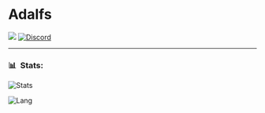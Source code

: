 # Adalfs

![](https://komarev.com/ghpvc/?username=Adalfs)
[![Discord](https://img.shields.io/badge/-ours%235782-0078f2?style=flat&logo=Discord&logoColor=white)](https://discord.com/users/839851179634458654 "View on Discord")

---

### 📊 &nbsp;Stats:
![Stats](https://github-readme-stats.vercel.app/api?username=Adalfs&count_private=true&show_icons=true&theme=dark)

![Lang](https://github-readme-stats.vercel.app/api/top-langs/?username=Adalfs&theme=dark)
